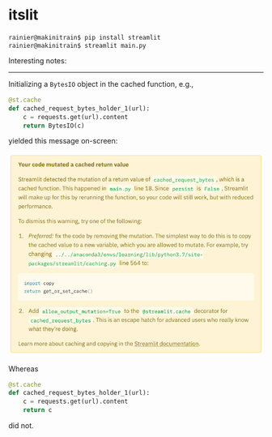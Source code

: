 # itslit


```
rainier@makinitrain$ pip install streamlit
rainier@makinitrain$ streamlit main.py
```

Interesting notes:

---

Initializing a `BytesIO` object in the cached function, e.g.,

```python
@st.cache
def cached_request_bytes_holder_1(url):
    c = requests.get(url).content
    return BytesIO(c)
```

yielded this message on-screen:

![Image of warning message](./img/cached_val_mutation_warning.png)

Whereas

```python
@st.cache
def cached_request_bytes_holder_1(url):
    c = requests.get(url).content
    return c
```

did not.
